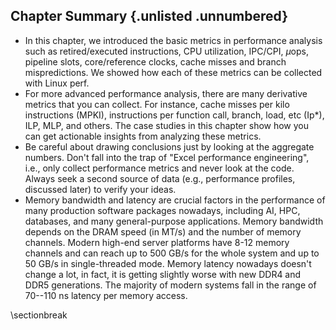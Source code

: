 

## Chapter Summary {.unlisted .unnumbered}

* In this chapter, we introduced the basic metrics in performance analysis such as retired/executed instructions, CPU utilization, IPC/CPI, $\mu$ops, pipeline slots, core/reference clocks, cache misses and branch mispredictions. We showed how each of these metrics can be collected with Linux perf.
* For more advanced performance analysis, there are many derivative metrics that you can collect. For instance, cache misses per kilo instructions (MPKI), instructions per function call, branch, load, etc (Ip*), ILP, MLP, and others. The case studies in this chapter show how you can get actionable insights from analyzing these metrics. 
* Be careful about drawing conclusions just by looking at the aggregate numbers. Don't fall into the trap of "Excel performance engineering", i.e., only collect performance metrics and never look at the code. Always seek a second source of data (e.g., performance profiles, discussed later) to verify your ideas.
* Memory bandwidth and latency are crucial factors in the performance of many production software packages nowadays, including AI, HPC, databases, and many general-purpose applications. Memory bandwidth depends on the DRAM speed (in MT/s) and the number of memory channels. Modern high-end server platforms have 8-12 memory channels and can reach up to 500 GB/s for the whole system and up to 50 GB/s in single-threaded mode. Memory latency nowadays doesn't change a lot, in fact, it is getting slightly worse with new DDR4 and DDR5 generations. The majority of modern systems fall in the range of 70--110 ns latency per memory access.

\sectionbreak



